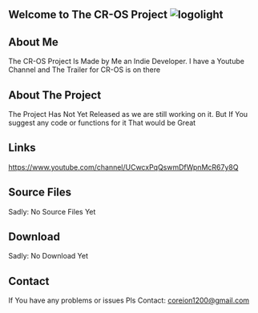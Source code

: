 ## Welcome to The CR-OS Project ![logolight](https://user-images.githubusercontent.com/108635729/182006012-ed744a37-86cc-4a7c-a592-89aa7800bd39.png)


## About Me
The CR-OS Project Is Made by Me an Indie Developer.
I have a Youtube Channel and The Trailer for CR-OS is on there

## About The Project
The Project Has Not Yet Released as we are still working on it.
But If You suggest any code or functions for it That would be Great 

## Links
https://www.youtube.com/channel/UCwcxPqQswmDfWpnMcR67y8Q

## Source Files
Sadly: No Source Files Yet

## Download
Sadly: No Download Yet

## Contact
If You have any problems or issues Pls Contact: coreion1200@gmail.com
